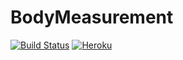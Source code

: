 # BodyMeasurement

[![Build Status](https://travis-ci.org/pussinboots/BodyMeasurement.svg?branch=master)](https://travis-ci.org/pussinboots/BodyMeasurement)
[![Heroku](https://heroku-badge.herokuapp.com/?app=body-measurement&root=body/meta/status)](https://body-measurement.herokuapp.com/body/meta/status)
